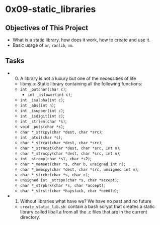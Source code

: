 # 0x09-static_libraries
## Objectives of This Project
* What is a static library, how does it work, how to create and use it.
* Basic usage of `ar`, `ranlib`, `nm`.

## Tasks
* 0. A library is not a luxury but one of the necessities of life
    - libmy.a: Static library containing all the following functions:
	* `int _putchar(char c)`;
		- `int _islower(int c)`;
	* `int _isalpha(int c)`;
	* `int _abs(int n)`;
	* `int _isupper(int c)`;
	* `int _isdigit(int c)`;
	* `int _strlen(char *s)`;
	* `void _puts(char *s)`;
	* `char *_strcpy(char *dest, char *src)`;
	* `int _atoi(char *s)`;
	* `char *_strcat(char *dest, char *src)`;
	* `char *_strncat(char *dest, char *src, int n)`;
	* `char *_strncpy(char *dest, char *src, int n)`;
	* `int _strcmp(char *s1, char *s2)`;
	* `char *_memset(char *s, char b, unsigned int n)`;
	* `char *_memcpy(char *dest, char *src, unsigned int n)`;
	* `char *_strchr(char *s, char c)`;
	* `unsigned int _strspn(char *s, char *accept)`;
	* `char *_strpbrk(char *s, char *accept)`;
	* `char *_strstr(char *haystack, char *needle)`;

* 1. Without libraries what have we? We have no past and no future
	* `create_static_lib.sh`: contain a bash scrypt that creates a static library called liball.a
				  from all the .c files that are in the current directory.
  
